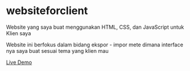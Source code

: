 # websiteforclient

Website yang saya buat menggunakan HTML, CSS, dan JavaScript untuk Klien saya

Website ini berfokus dalam bidang ekspor - impor mete dimana interface nya saya buat sesuai tema yang klien mau

<a href="https://man4ct.github.io/websiteforclient/">Live Demo</a>
